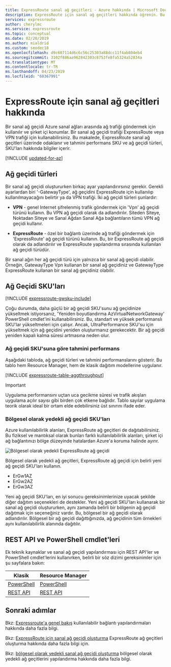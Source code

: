 ```yaml
---
title: ExpressRoute sanal ağ geçitleri - Azure hakkında | Microsoft Docs
description: ExpressRoute için sanal ağ geçitleri hakkında öğrenin. Bu makalede, ağ geçidi SKU'ları ve türler hakkında bilgi içerir.
services: expressroute
author: cherylmc
ms.service: expressroute
ms.topic: conceptual
ms.date: 02/20/2019
ms.author: mialdrid
ms.custom: seodec18
ms.openlocfilehash: d9c607114d6c6c56c25303a88dcc11f4ab804eb4
ms.sourcegitcommit: 3102f886aa962842303c8753fe8fa5324a52834a
ms.translationtype: MT
ms.contentlocale: tr-TR
ms.lasthandoff: 04/23/2019
ms.locfileid: "60367991"
---
```

# <a name="about-virtual-network-gateways-for-expressroute"></a>ExpressRoute için sanal ağ geçitleri hakkında
Bir sanal ağ geçidi Azure sanal ağları arasında ağ trafiği göndermek için kullanılır ve şirket içi konumlar. Bir sanal ağ geçidi trafiği ExpressRoute veya VPN trafiği için kullanabilirsiniz. Bu makalede, ExpressRoute sanal ağ geçitleri üzerinde odaklanır ve tahmini performans SKU ve ağ geçidi türleri, SKU'ları hakkında bilgiler içerir.

[!INCLUDE [updated-for-az](../../includes/updated-for-az.md)]

## <a name="gateway-types"></a>Ağ geçidi türleri

Bir sanal ağ geçidi oluştururken birkaç ayar yapılandırırsınız gerekir. Gerekli ayarlardan biri '-GatewayType', ağ geçidini ExpressRoute için kullanılıp kullanılmayacağını belirtir ya da VPN trafiği. İki ağ geçidi türleri şunlardır:

* **VPN** - genel Internet şifrelenmiş trafik göndermek için 'Vpn' ağ geçidi türünü kullanın. Bu VPN ağ geçidi olarak da adlandırılır. Siteden Siteye, Noktadan Siteye ve Sanal Ağdan Sanal Ağa bağlantıların tümü VPN ağ geçidi kullanır.

* **ExpressRoute** - özel bir bağlantı üzerinde ağ trafiği göndermek için 'ExpressRoute' ağ geçidi türünü kullanın. Bu, bir ExpressRoute ağ geçidi olarak da adlandırılır ve ExpressRoute yapılandırma sırasında kullanılan ağ geçidi türüdür.

Bir sanal ağın her ağ geçidi türü için yalnızca bir sanal ağ geçidi olabilir. Örneğin, GatewayType Vpn kullanan bir sanal ağ geçidiniz ve GatewayType ExpressRoute kullanan bir sanal ağ geçidiniz olabilir.

## <a name="gwsku"></a>Ağ Geçidi SKU'ları
[!INCLUDE [expressroute-gwsku-include](../../includes/expressroute-gwsku-include.md)]

Çoğu durumda, daha güçlü bir ağ geçidi SKU'sunu ağ geçidinize yükseltmek istiyorsanız, 'Yeniden boyutlandırma AzVirtualNetworkGateway' PowerShell cmdlet'ini kullanabilirsiniz. Bu, standart ve yüksek performanslı SKU'lar yükseltmeleri için çalışır. Ancak, UltraPerformance SKU'su için yükseltmek için ağ geçidini yeniden oluşturmanız gerekecektir. Bir ağ geçidi yeniden kapalı kalma süresi artmasına neden olur.

### <a name="aggthroughput"></a>Ağ geçidi SKU'suna göre tahmini performans
Aşağıdaki tabloda, ağ geçidi türleri ve tahmini performanslarını gösterir. Bu tablo hem Resource Manager, hem de klasik dağıtım modellerine uygulanır.

[!INCLUDE [expressroute-table-aggthroughput](../../includes/expressroute-table-aggtput-include.md)]

> [!IMPORTANT]
> Uygulama performansını uçtan uca gecikme süresi ve trafik akışları uygulama açılır sayısı gibi birden çok etkene bağlıdır. Tablo sayılar uygulama teorik olarak ideal bir ortam elde edebilirsiniz üst sınırını ifade eder.
>
>

### <a name="zrgw"></a>Bölgesel olarak yedekli ağ geçidi SKU'ları

Azure kullanılabilirlik alanları, ExpressRoute ağ geçitleri de dağıtabilirsiniz. Bu fiziksel ve mantıksal olarak bunları farklı kullanılabilirlik alanları, şirket içi ağ bağlantınızı bölge düzeyinde hatalardan Azure'a koruma halinde ayırır.

![Bölgesel olarak yedekli ExpressRoute ağ geçidi](./media/expressroute-about-virtual-network-gateways/zone-redundant.png)

Bölgesel olarak yedekli ağ geçitleri, ExpressRoute ağ geçidi için belirli yeni ağ geçidi SKU'ları kullanın.

* ErGw1AZ
* ErGw2AZ
* ErGw3AZ

Yeni ağ geçidi SKU'ları, en iyi sonucu gereksinimlerinize uyacak şekilde diğer dağıtım seçenekleri de destekler. Yeni ağ geçidi SKU'ları kullanarak bir sanal ağ geçidi oluştururken, aynı zamanda belirli bir bölgenin ağ geçidi dağıtmak için seçeneğiniz vardır. Bu, bölgesel bir ağ geçidi olarak adlandırılır. Bölgesel bir ağ geçidi dağıttığınızda, ağ geçidinin tüm örnekleri aynı kullanılabilirlik alanında dağıtılır.

## <a name="resources"></a>REST API ve PowerShell cmdlet'leri
Ek teknik kaynaklar ve sanal ağ geçidi yapılandırması için REST API'ler ve PowerShell cmdlet'lerini kullanırken, belirli bir söz dizimi gereksinimler için şu sayfalara bakın:

| **Klasik** | **Resource Manager** |
| --- | --- |
| [PowerShell](https://docs.microsoft.com/powershell/module/servicemanagement/azure/?view=azuresmps-4.0.0#azure) |[PowerShell](https://docs.microsoft.com/powershell/module/az.network#networking) |
| [REST API](https://msdn.microsoft.com/library/jj154113.aspx) |[REST API](https://msdn.microsoft.com/library/mt163859.aspx) |

## <a name="next-steps"></a>Sonraki adımlar
Bkz: [Expressroute'a genel bakış](expressroute-introduction.md) kullanılabilir bağlantı yapılandırmaları hakkında daha fazla bilgi.

Bkz: [ExpressRoute için sanal ağ geçidi oluşturma](expressroute-howto-add-gateway-resource-manager.md) ExpressRoute ağ geçitleri oluşturma hakkında daha fazla bilgi için.

Bkz: [bölgesel olarak yedekli sanal ağ geçidi oluşturma](../../articles/vpn-gateway/create-zone-redundant-vnet-gateway.md) bölgesel olarak yedekli ağ geçitlerini yapılandırma hakkında daha fazla bilgi.
